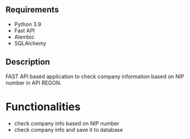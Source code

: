 ## Requirements

 - Python 3.9
 - Fast API
 - Alembic
 - SQLAlchemy

## Description

FAST API based application to check company information based on NIP number in API REGON.

# Functionalities

- check company info based on NIP number
- check company info and save it to database

